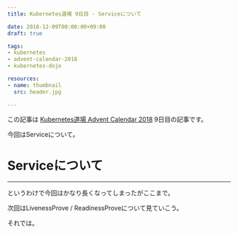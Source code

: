 ```yaml
---
title: Kubernetes道場 9日目 - Serviceについて

date: 2018-12-09T00:00:00+09:00
draft: true

tags:
- kubernetes
- advent-calendar-2018
- kubernetes-dojo

resources:
- name: thumbnail
  src: header.jpg

---
```



この記事は [Kubernetes道場 Advent Calendar 2018](https://qiita.com/advent-calendar/2018/k8s-dojo) 9日目の記事です。

今回はServiceについて。

# Serviceについて
































--------------------------------------------------


というわけで今回はかなり長くなってしまったがここまで。

次回はLivenessProve / ReadinessProveについて見ていこう。

それでは。


